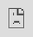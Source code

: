 # Get a Delivery
getadelivery.ca
<html> <head> <meta name="viewport" content="width=device-width, initial-scale=1.0, maximum-scale=1.0, user-scalable=0"> <title>Get a Delivery</title> <style type="text/css"> html{ margin: 0; height: 100%; overflow: hidden; } iframe{ position: absolute; left:0; right:0; bottom:0; top:0; border:0; } </style> </head> <body> <iframe id="typeform-full" width="100%" height="100%" frameborder="0" allow="camera; microphone; autoplay; encrypted-media;" src="https://gregorywalfish.typeform.com/to/yzwTaR"></iframe> <script type="text/javascript" src="https://embed.typeform.com/embed.js"></script> </body> </html>

